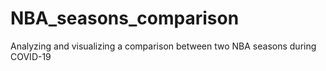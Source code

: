 # NBA_seasons_comparison
Analyzing and visualizing a comparison between two NBA seasons during COVID-19
